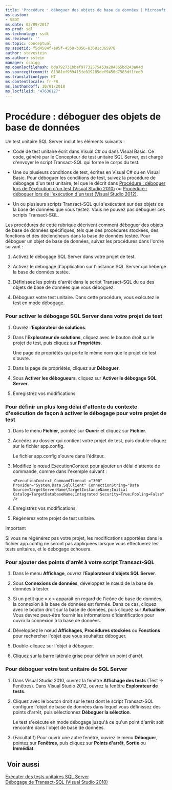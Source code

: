 ```yaml
---
title: 'Procédure : déboguer des objets de base de données | Microsoft Docs'
ms.custom:
- SSDT
ms.date: 02/09/2017
ms.prod: sql
ms.technology: ssdt
ms.reviewer: ''
ms.topic: conceptual
ms.assetid: f5d4584f-e85f-4558-b056-83681c365978
author: stevestein
ms.author: sstein
manager: craigg
ms.openlocfilehash: bda792731bbaf97732575453a284865bd243a84d
ms.sourcegitcommit: 61381ef939415fe019285def9450d7583df1fed0
ms.translationtype: HT
ms.contentlocale: fr-FR
ms.lasthandoff: 10/01/2018
ms.locfileid: "47636127"
---
```

# <a name="how-to-debug-database-objects"></a>Procédure : déboguer des objets de base de données
Un test unitaire SQL Server inclut les éléments suivants :  
  
-   Code de test unitaire écrit dans Visual C\# ou dans Visual Basic. Ce code, généré par le Concepteur de test unitaire SQL Server, est chargé d'envoyer le script Transact\-SQL qui forme le corps du test.  
  
-   Une ou plusieurs conditions de test, écrites en Visual C\# ou en Visual Basic. Pour déboguer les conditions de test, suivez la procédure de débogage d'un test unitaire, tel que le décrit dans [Procédure : déboguer lors de l'exécution d'un test (Visual Studio 2010)](http://msdn.microsoft.com/library/ms182484(VS.100).aspx) ou [Procédure : déboguer lors de l'exécution d'un test (Visual Studio 2012)](http://msdn.microsoft.com/library/ms182484.aspx).  
  
-   Un ou plusieurs scripts Transact\-SQL qui s'exécutent sur des objets de la base de données que vous testez. Vous ne pouvez pas déboguer ces scripts Transact\-SQL.  
  
Les procédures de cette rubrique décrivent comment déboguer des objets de base de données spécifiques, tels que des procédures stockées, des fonctions et des déclencheurs dans la base de données testée. Pour déboguer un objet de base de données, suivez les procédures dans l'ordre suivant :  
  
1.  Activez le débogage SQL Server dans votre projet de test.  
  
2.  Activez le débogage d'application sur l'instance SQL Server qui héberge la base de données testée.  
  
3.  Définissez les points d'arrêt dans le script Transact\-SQL du ou des objets de base de données que vous déboguez.  
  
4.  Déboguez votre test unitaire. Dans cette procédure, vous exécutez le test en mode débogage.  
  
### <a name="to-enable-sql-debugging-on-your-test-project"></a>Pour activer le débogage SQL Server dans votre projet de test  
  
1.  Ouvrez l'**Explorateur de solutions**.  
  
2.  Dans l'**Explorateur de solutions**, cliquez avec le bouton droit sur le projet de test, puis cliquez sur **Propriétés**.  
  
    Une page de propriétés qui porte le même nom que le projet de test s'ouvre.  
  
3.  Dans la page de propriétés, cliquez sur **Déboguer**.  
  
4.  Sous **Activer les débogueurs**, cliquez sur **Activer le débogage SQL Server**.  
  
5.  Enregistrez vos modifications.  
  
### <a name="to-set-an-increased-execution-context-timeout-to-enable-debugging-for-your-test-project"></a>Pour définir un plus long délai d'attente du contexte d'exécution de façon à activer le débogage pour votre projet de test  
  
1.  Dans le menu **Fichier**, pointez sur **Ouvrir** et cliquez sur **Fichier**.  
  
2.  Accédez au dossier qui contient votre projet de test, puis double-cliquez sur le fichier app.config.  
  
    Le fichier app.config s'ouvre dans l'éditeur.  
  
3.  Modifiez le nœud ExecutionContext pour ajouter un délai d'attente de commande, comme dans l'exemple suivant :  
  
    ```  
    <ExecutionContext CommandTimeout ="300" Provider="System.Data.SqlClient" ConnectionString="Data Source=TargetServerName\TargetInstanceName;Initial Catalog=TargetDatabaseName;Integrated Security=True;Pooling=False" />  
    ```  
  
4.  Enregistrez vos modifications.  
  
5.  Régénérez votre projet de test unitaire.  
  
> [!IMPORTANT]  
> Si vous ne régénérez pas votre projet, les modifications apportées dans le fichier app.config ne seront pas appliquées lorsque vous effectuerez les tests unitaires, et le débogage échouera.  
  
### <a name="to-add-breakpoints-to-your-transact-sql-script"></a>Pour ajouter des points d'arrêt à votre script Transact\-SQL  
  
1.  Dans le menu **Affichage**, ouvrez l’**Explorateur d'objets SQL Server**.  
  
2.  Sous **Connexions de données**, développez le nœud de la base de données à tester.  
  
3.  Si un petit que « x » apparaît en regard de l'icône de base de données, la connexion à la base de données est fermée. Dans ce cas, cliquez avec le bouton droit sur la base de données, puis cliquez sur **Actualiser**. Vous devrez peut-être fournir les informations d'identification pour ouvrir la connexion à la base de données.  
  
4.  Développez le nœud **Affichages**, **Procédures stockées** ou **Fonctions** pour rechercher l'objet que vous souhaitez déboguer.  
  
5.  Double-cliquez sur l'objet à déboguer.  
  
6.  Cliquez sur la barre latérale grise pour définir un point d'arrêt.  
  
### <a name="to-debug-your-sql-server-unit-test"></a>Pour déboguer votre test unitaire de SQL Server  
  
1.  Dans Visual Studio 2010, ouvrez la fenêtre **Affichage des tests** (Test -> Fenêtres). Dans Visual Studio 2012, ouvrez la fenêtre **Explorateur de tests**.  
  
2.  Cliquez avec le bouton droit sur le test dont le script Transact\-SQL configure l'objet de base de données dans lequel vous définissez des points d'arrêt, puis sélectionnez **Déboguer la sélection**.  
  
    Le test s'exécute en mode débogage jusqu'à ce qu'un point d'arrêt soit rencontré dans l'objet de base de données.  
  
3.  (Facultatif) Pour ouvrir une autre fenêtre, ouvrez le menu **Déboguer**, pointez sur **Fenêtres**, puis cliquez sur **Points d'arrêt**, **Sortie** ou **Immédiat**.  
  
## <a name="see-also"></a> Voir aussi  
[Exécuter des tests unitaires SQL Server](../ssdt/running-sql-server-unit-tests.md)  
[Débogage de Transact-SQL (Visual Studio 2010)](http://go.microsoft.com/fwlink/?LinkId=163975)  
  
